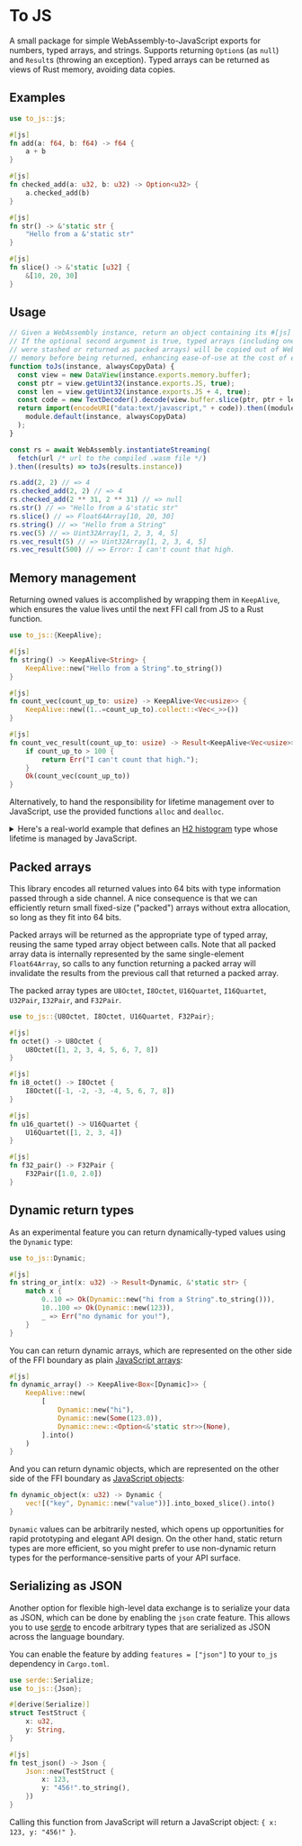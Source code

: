 # To JS

A small package for simple WebAssembly-to-JavaScript exports for numbers, typed arrays, and strings. Supports returning `Option`s (as `null`) and `Result`s (throwing an exception). Typed arrays can be returned as views of Rust memory, avoiding data copies.

## Examples

```rust
use to_js::js;

#[js]
fn add(a: f64, b: f64) -> f64 {
    a + b
}

#[js]
fn checked_add(a: u32, b: u32) -> Option<u32> {
    a.checked_add(b)
}

#[js]
fn str() -> &'static str {
    "Hello from a &'static str"
}

#[js]
fn slice() -> &'static [u32] {
    &[10, 20, 30]
}
```

## Usage

```js
// Given a WebAssembly instance, return an object containing its #[js] exports.
// If the optional second argument is true, typed arrays (including ones that
// were stashed or returned as packed arrays) will be copied out of WebAssembly
// memory before being returned, enhancing ease-of-use at the cost of extra data copies.
function toJs(instance, alwaysCopyData) {
  const view = new DataView(instance.exports.memory.buffer);
  const ptr = view.getUint32(instance.exports.JS, true);
  const len = view.getUint32(instance.exports.JS + 4, true);
  const code = new TextDecoder().decode(view.buffer.slice(ptr, ptr + len));
  return import(encodeURI("data:text/javascript," + code)).then((module) =>
    module.default(instance, alwaysCopyData)
  );
}

const rs = await WebAssembly.instantiateStreaming(
  fetch(url /* url to the compiled .wasm file */)
).then((results) => toJs(results.instance))

rs.add(2, 2) // => 4
rs.checked_add(2, 2) // => 4
rs.checked_add(2 ** 31, 2 ** 31) // => null
rs.str() // => "Hello from a &'static str"
rs.slice() // => Float64Array[10, 20, 30]
rs.string() // => "Hello from a String"
rs.vec(5) // => Uint32Array[1, 2, 3, 4, 5]
rs.vec_result(5) // => Uint32Array[1, 2, 3, 4, 5]
rs.vec_result(500) // => Error: I can't count that high.
```

## Memory management

Returning owned values is accomplished by wrapping them in `KeepAlive`, which ensures the value lives until the next FFI call from JS to a Rust function.

```rust
use to_js::{KeepAlive};

#[js]
fn string() -> KeepAlive<String> {
    KeepAlive::new("Hello from a String".to_string())
}

#[js]
fn count_vec(count_up_to: usize) -> KeepAlive<Vec<usize>> {
    KeepAlive::new((1..=count_up_to).collect::<Vec<_>>())
}

#[js]
fn count_vec_result(count_up_to: usize) -> Result<KeepAlive<Vec<usize>>, &'static str> {
    if count_up_to > 100 {
        return Err("I can't count that high.");
    }
    Ok(count_vec(count_up_to))
}
```

Alternatively, to hand the responsibility for lifetime management over to JavaScript, use the provided functions `alloc` and `dealloc`.

<details>
    <summary>Here's a real-world example that defines an <a href='https://h2histogram.org'>H2 histogram</a> type whose lifetime is managed by JavaScript.</summary>

```rust
use to_js::{alloc, dealloc};

#[derive(Copy, Clone)]
struct H2 {
    a: u32,
    b: u32,
}

impl H2 {
    fn new(a: u32, b: u32) -> Self {
        H2 { a, b }
    }

    fn encode(self, value: u32) -> u32 {
        let H2 { a, b } = self;
        let c = a + b + 1;
        if value < (1 << c) {
            value >> a
        } else {
            let log_segment = 31 - value.leading_zeros();
            (value >> (log_segment - b)) + ((log_segment - c + 1) << b)
        }
    }

    fn decode(self, code: u32) -> [u32; 2] {
        let H2 { a, b } = self;
        let c = a + b + 1;
        let bins_below_cutoff = 1 << (c - a);
        let lower: u32;
        let bin_width: u32;
        if code < bins_below_cutoff {
            // we're in the linear section of the histogram where each bin is 2^a wide
            lower = code << a;
            bin_width = 1 << a;
        } else {
            // we're in the log section of the histogram with 2^b bins per log segment
            let log_segment = c + ((code - bins_below_cutoff) >> b);
            let bin_offset = code & ((1 << b) - 1);
            lower = (1 << log_segment) + (bin_offset << (log_segment - b));
            bin_width = 1 << (log_segment - b);
        };
        [lower, lower + (bin_width - 1)]
    }
}

#[js]
fn h2_alloc(a: u32, b: u32) -> Result<*mut H2, &'static str> {
    if a + b + 1 > 31 {
        return Err("a + b + 1 must be < 32 or operations will overflow");
    }
    Ok(alloc(H2::new(a, b)))
}

#[js]
fn h2_encode(x: &H2, value: u32) -> u32 {
    x.encode(value)
}

#[js]
fn h2_decode(x: &H2, code: u32) -> U32Pair {
    U32Pair(x.decode(code))
}

#[js]
fn h2_dealloc(ptr: *mut H2) {
    dealloc(ptr);
}
```

On the JavaScript side you can use the following helper function to construct a JavaScript constructor function that uses these methods.

```js
// Convenience method to generate a JavaScript-side class that corresponds to a Rust-side struct.
function createClass(
  // The WebAssembly instance wrapper returned by `toJs(instance)`
  instance,
  // Name prefix shared by all methods, without a trailing underscore
  prefix,
  {
    // Optional constructor function to override the default of `instance[prefix + 'alloc']`
    alloc,
    // Array of method names.
    methods,
    // Optional object from method name to wrapper function that can transform the return value of the method.
    transforms
  }
) {
  prefix += "_";

  // Ensure that "dealloc" is a method on the class
  if (!methods.includes("dealloc")) methods.push("dealloc");

  // Create the constructor function and add method definitions to its prototype
  const Class = function (...args) {
    this.ptr = (alloc ?? instance[prefix + "alloc"])(...args);
  };

  const identity = (x) => x;
  
  for (const name of methods) {
    const method = instance[prefix + name];
    const transform = transforms?.[name] ?? identity;
    Class.prototype[name] = function (...args) {
      return transform(method(this.ptr, ...args));
    };
  }
  return Class;
}
```

This function can be used to define `H2` and use it:

```js
const H2 = createClass(rs, "h2", { names: ["encode", "decode"] })

const hist = new H2(1, 8);      // Construct a Rust-side H2 histogram struct
const value = hist.encode(123); // Use it
hist.dealloc();                 // Deallocate it when finished
```

</details>

## Packed arrays

This library encodes all returned values into 64 bits with type information passed through a side channel. A nice consequence is that we can efficiently return small fixed-size ("packed") arrays without extra allocation, so long as they fit into 64 bits. 

Packed arrays will be returned as the appropriate type of typed array, reusing the same typed array object between calls. Note that all packed array data is internally represented by the same single-element `Float64Array`, so calls to any function returning a packed array will invalidate the results from the previous call that returned a packed array.

The packed array types are `U8Octet`, `I8Octet`, `U16Quartet`, `I16Quartet`, `U32Pair`, `I32Pair`, and `F32Pair`.

```rs
use to_js::{U8Octet, I8Octet, U16Quartet, F32Pair};

#[js]
fn octet() -> U8Octet {
    U8Octet([1, 2, 3, 4, 5, 6, 7, 8])
}

#[js]
fn i8_octet() -> I8Octet {
    I8Octet([-1, -2, -3, -4, 5, 6, 7, 8])
}

#[js]
fn u16_quartet() -> U16Quartet {
    U16Quartet([1, 2, 3, 4])
}

#[js]
fn f32_pair() -> F32Pair {
    F32Pair([1.0, 2.0])
}
```

## Dynamic return types

As an experimental feature you can return dynamically-typed values using the `Dynamic` type:

```rust
use to_js::Dynamic;

#[js]
fn string_or_int(x: u32) -> Result<Dynamic, &'static str> {
    match x {
        0..10 => Ok(Dynamic::new("hi from a String".to_string())),
        10..100 => Ok(Dynamic::new(123)),
        _ => Err("no dynamic for you!"),
    }
}
```

You can can return dynamic arrays, which are represented on the other side of the FFI boundary as plain [JavaScript arrays](https://developer.mozilla.org/en-US/docs/Web/JavaScript/Reference/Global_Objects/Array):

```rust
#[js]
fn dynamic_array() -> KeepAlive<Box<[Dynamic]>> {
    KeepAlive::new(
        [
            Dynamic::new("hi"),
            Dynamic::new(Some(123.0)),
            Dynamic::new::<Option<&'static str>>(None),
        ].into()
    )
}
```

And you can return dynamic objects, which are represented on the other side of the FFI boundary as [JavaScript objects](https://developer.mozilla.org/en-US/docs/Web/JavaScript/Reference/Global_Objects/Object):

```rust
fn dynamic_object(x: u32) -> Dynamic {
    vec![("key", Dynamic::new("value"))].into_boxed_slice().into()
}
```

`Dynamic` values can be arbitrarily nested, which opens up opportunities for rapid prototyping and elegant API design. On the other hand, static return types are more efficient, so you might prefer to use non-dynamic return types for the performance-sensitive parts of your API surface.

## Serializing as JSON

Another option for flexible high-level data exchange is to serialize your data as JSON, which can be done by enabling the `json` crate feature. This allows you to use [serde](https://github.com/serde-rs/serde) to encode arbitrary types that are serialized as JSON across the language boundary.

You can enable the feature by adding `features = ["json"]` to your `to_js` dependency in `Cargo.toml`.

```rust
use serde::Serialize;
use to_js::{Json};

#[derive(Serialize)]
struct TestStruct {
    x: u32,
    y: String,
}

#[js]
fn test_json() -> Json {
    Json::new(TestStruct {
        x: 123,
        y: "456!".to_string(),
    })
}
```

Calling this function from JavaScript will return a JavaScript object: `{ x: 123, y: "456!" }`.